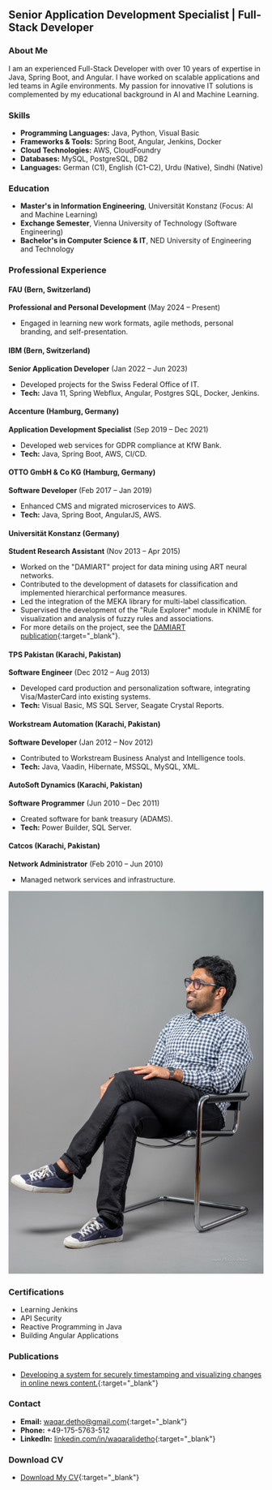 
## Senior Application Development Specialist | Full-Stack Developer

### About Me
I am an experienced Full-Stack Developer with over 10 years of expertise in Java, Spring Boot, and Angular. I have worked on scalable applications and led teams in Agile environments. My passion for innovative IT solutions is complemented by my educational background in AI and Machine Learning.

### Skills
- **Programming Languages:** Java, Python, Visual Basic
- **Frameworks & Tools:** Spring Boot, Angular, Jenkins, Docker
- **Cloud Technologies:** AWS, CloudFoundry
- **Databases:** MySQL, PostgreSQL, DB2
- **Languages:** German (C1), English (C1-C2), Urdu (Native), Sindhi (Native)

### Education
- **Master's in Information Engineering**, Universität Konstanz (Focus: AI and Machine Learning)
- **Exchange Semester**, Vienna University of Technology (Software Engineering)
- **Bachelor's in Computer Science & IT**, NED University of Engineering and Technology

### Professional Experience
#### FAU (Bern, Switzerland)
**Professional and Personal Development** (May 2024 – Present)
- Engaged in learning new work formats, agile methods, personal branding, and self-presentation.

#### IBM (Bern, Switzerland)
**Senior Application Developer** (Jan 2022 – Jun 2023)
- Developed projects for the Swiss Federal Office of IT.
- **Tech:** Java 11, Spring Webflux, Angular, Postgres SQL, Docker, Jenkins.

#### Accenture (Hamburg, Germany)
**Application Development Specialist** (Sep 2019 – Dec 2021)
- Developed web services for GDPR compliance at KfW Bank.
- **Tech:** Java, Spring Boot, AWS, CI/CD.

#### OTTO GmbH & Co KG (Hamburg, Germany)
**Software Developer** (Feb 2017 – Jan 2019)
- Enhanced CMS and migrated microservices to AWS.
- **Tech:** Java, Spring Boot, AngularJS, AWS.

#### Universität Konstanz (Germany)
**Student Research Assistant** (Nov 2013 – Apr 2015)
- Worked on the "DAMIART" project for data mining using ART neural networks.
- Contributed to the development of datasets for classification and implemented hierarchical performance measures.
- Led the integration of the MEKA library for multi-label classification.
- Supervised the development of the "Rule Explorer" module in KNIME for visualization and analysis of fuzzy rules and associations.
- For more details on the project, see the [DAMIART publication](https://www.uni-konstanz.de/mmsp/pubsys/publishedFiles/BeSa14a.pdf){:target="_blank"}.


#### TPS Pakistan (Karachi, Pakistan)
**Software Engineer** (Dec 2012 – Aug 2013)
- Developed card production and personalization software, integrating Visa/MasterCard into existing systems.
- **Tech:** Visual Basic, MS SQL Server, Seagate Crystal Reports.

#### Workstream Automation (Karachi, Pakistan)
**Software Developer** (Jan 2012 – Nov 2012)
- Contributed to Workstream Business Analyst and Intelligence tools.
- **Tech:** Java, Vaadin, Hibernate, MSSQL, MySQL, XML.

#### AutoSoft Dynamics (Karachi, Pakistan)
**Software Programmer** (Jun 2010 – Dec 2011)
- Created software for bank treasury (ADAMS).
- **Tech:** Power Builder, SQL Server.

#### Catcos (Karachi, Pakistan)
**Network Administrator** (Feb 2010 – Jun 2010)
- Managed network services and infrastructure.

![Waqar A. Detho](waqar-chair.jpg)

### Certifications
- Learning Jenkins
- API Security
- Reactive Programming in Java
- Building Angular Applications

### Publications
- [Developing a system for securely timestamping and visualizing changes in online news content.](https://arxiv.org/abs/1802.07285){:target="_blank"}

### Contact
- **Email:** [waqar.detho@gmail.com](mailto:waqar.detho@gmail.com){:target="_blank"}
- **Phone:** +49-175-5763-512
- **LinkedIn:** [linkedin.com/in/waqaralidetho](https://www.linkedin.com/in/waqaralidetho){:target="_blank"}

### Download CV
- [Download My CV](WaqarADethoResume.pdf){:target="_blank"}
